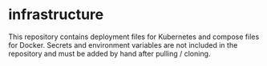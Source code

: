 # infrastructure
This repository contains deployment files for Kubernetes and compose files for Docker. Secrets and environment variables are not included in the repository and must be added by hand after pulling / cloning.
